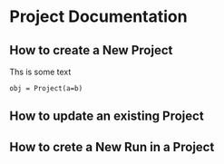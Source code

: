 # Project Documentation



## How to create a New Project
Ths is some text
```
obj = Project(a=b)
```
 

## How to update an existing Project



## How to crete a New Run in a Project